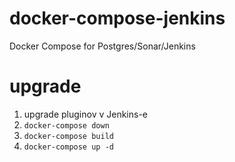 # docker-compose-jenkins
Docker Compose for Postgres/Sonar/Jenkins

# upgrade
1. upgrade pluginov v Jenkins-e
1. `docker-compose down`
1. `docker-compose build`
1. `docker-compose up -d`

